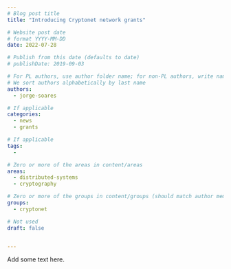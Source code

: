 ```yaml
---
# Blog post title
title: "Introducing Cryptonet network grants"

# Website post date
# format YYYY-MM-DD
date: 2022-07-28

# Publish from this date (defaults to date)
# publishDate: 2019-09-03

# For PL authors, use author folder name; for non-PL authors, write name as in paper within ""
# We sort authors alphabetically by last name
authors:
  - jorge-soares

# If applicable
categories:
  - news
  - grants

# If applicable
tags:
  -

# Zero or more of the areas in content/areas
areas:
  - distributed-systems
  - cryptography

# Zero or more of the groups in content/groups (should match author membership)
groups:
  - cryptonet

# Not used
draft: false


---
```


Add some text here.
